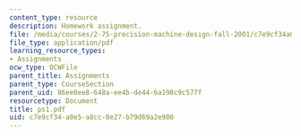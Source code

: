 ```yaml
---
content_type: resource
description: Homework assignment.
file: /media/courses/2-75-precision-machine-design-fall-2001/c7e9cf34a0e5a8cc8e27b79d69a2e900_ps1.pdf
file_type: application/pdf
learning_resource_types:
- Assignments
ocw_type: OCWFile
parent_title: Assignments
parent_type: CourseSection
parent_uid: 86ee0ee8-648a-ee4b-de44-6a198c9c577f
resourcetype: Document
title: ps1.pdf
uid: c7e9cf34-a0e5-a8cc-8e27-b79d69a2e900
---
```

